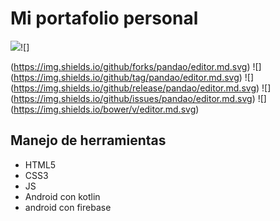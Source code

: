 # Mi portafolio personal
![](https://2.bp.blogspot.com/-qdoWOU--5b0/W38YB4bd-nI/AAAAAAAAFr0/xio6_IvGs6kuz-IB8CuCGws9DP0saZNrgCLcBGAs/s1600/10%2Btecnicas%2Bde%2Bestimaci%25C3%25B3n%2Bde%2Bsoftware.jpg)![]

(https://img.shields.io/github/forks/pandao/editor.md.svg) ![]
(https://img.shields.io/github/tag/pandao/editor.md.svg) ![]
(https://img.shields.io/github/release/pandao/editor.md.svg) ![]
(https://img.shields.io/github/issues/pandao/editor.md.svg) ![]
(https://img.shields.io/bower/v/editor.md.svg)
## Manejo de herramientas
* HTML5
* CSS3
* JS
* Android con kotlin
* android con firebase